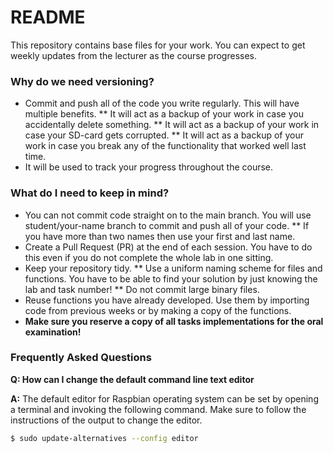 # README #

This repository contains base files for your work. You can expect to get weekly updates from the lecturer as the course progresses.

### Why do we need versioning? ###
* Commit and push all of the code you write regularly. This will have multiple benefits.
** It will act as a backup of your work in case you accidentally delete something.
** It will act as a backup of your work in case your SD-card gets corrupted.
** It will act as a backup of your work in case you break any of the functionality that worked well last time.
* It will be used to track your progress throughout the course.

### What do I need to keep in mind? ###
* You can not commit code straight on to the main branch. You will use student/your-name branch to commit and push all of your code.
** If you have more than two names then use your first and last name.
* Create a Pull Request (PR) at the end of each session. You have to do this even if you do not complete the whole lab in one sitting.
* Keep your repository tidy.
** Use a uniform naming scheme for files and functions. You have to be able to find your solution by just knowing the lab and task number!
** Do not commit large binary files.
* Reuse functions you have already developed. Use them by importing code from previous weeks or by making a copy of the functions.
* **Make sure you reserve a copy of all tasks implementations for the oral examination!**

### Frequently Asked Questions ###
**Q: How can I change the default command line text editor**

**A:** The default editor for Raspbian operating system can be set by opening a terminal and invoking the following command. Make sure to follow the instructions of the output to change the editor.
```sh
$ sudo update-alternatives --config editor
```
